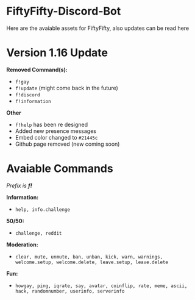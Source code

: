 # FiftyFifty-Discord-Bot
Here are the avaiable assets for FiftyFifty, also updates can be read here


# Version 1.16 Update

**Removed Command(s):**
- `f!gay`
- `f!update` (might come back in the future)
- `f!discord`
- `f!information`

**Other**
- `f!help` has been re designed
- Added new presence messages
- Embed color changed to `#21445c`
- Github page removed (new coming soon)

# Avaiable Commands

*Prefix is **f!***

**Information:**

- `help, info.challenge`

**50/50:**

- `challenge, reddit`

**Moderation:**

- `clear, mute, unmute, ban, unban, kick, warn, warnings, welcome.setup, welcome.delete, leave.setup, leave.delete`

**Fun:**

- `howgay, ping, iqrate, say, avatar, coinflip, rate, meme, ascii, hack, randomnumber, userinfo, serverinfo`
